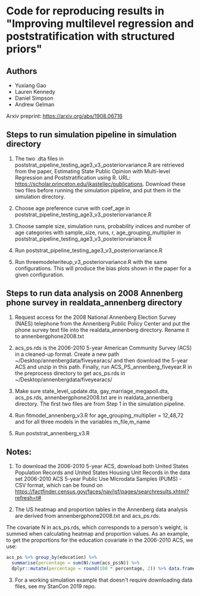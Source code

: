 # Code for reproducing results in "Improving multilevel regression and poststratification with structured priors"

## Authors
- Yuxiang Gao
- Lauren Kennedy
- Daniel Simpson
- Andrew Gelman

Arxiv preprint: https://arxiv.org/abs/1908.06716

## Steps to run simulation pipeline in simulation directory
1. The two .dta files in poststrat_pipeline_testing_age3_v3_posteriorvariance.R are retrieved from the paper, Estimating State Public Opinion with Multi-level Regression and Poststratification using R. URL: https://scholar.princeton.edu/jkastellec/publications. Download these two files before running the simulation pipeline, and put them in the simulation directory.

2. Choose age preference curve with coef_age in poststrat_pipeline_testing_age3_v3_posteriorvariance.R

3. Choose sample size, simulation runs, probability indices and number of age categories with sample_size, runs, r, age_grouping_multiplier in poststrat_pipeline_testing_age3_v3_posteriorvariance.R

4. Run poststrat_pipeline_testing_age3_v3_posteriorvariance.R

5. Run threemodelwriteup_v3_posteriorvariance.R with the same configurations. This will produce the bias plots shown in the paper for a given configuration.


## Steps to run data analysis on 2008 Annenberg phone survey in realdata_annenberg directory
1. Request access for the 2008 National Annenberg Election Survey (NAES) telephone from the Annenberg Public Policy Center and put the phone survey text file into the realdata_annenberg directory. Rename it to annenbergphone2008.txt

2. acs_ps.rds is the 2006-2010 5-year American Community Survey (ACS) in a cleaned-up format. Create a new path ~/Desktop/annenbergdata/fiveyearacs/ and then download the 5-year ACS and unzip in this path. Finally, run ACS_PS_annenberg_fiveyear.R in the preprocess directory to get acs_ps.rds in ~/Desktop/annenbergdata/fiveyearacs/

3. Make sure state_level_update.dta, gay_marriage_megapoll.dta, acs_ps.rds, annenbergphone2008.txt are in realdata_annenberg directory. The first two files are from Step 1 in the simulation pipeline.

4. Run fitmodel_annenberg_v3.R for age_grouping_multiplier = 12,48,72 and for all three models in the variables m_file,m_name

5. Run poststrat_annenberg_v3.R

## Notes: 

1. To download the 2006-2010 5-year ACS, download both United States Population Records and United States Housing Unit Records in the data set 2006-2010 ACS 5-year Public Use Microdata Samples (PUMS) - CSV format, which can be found on https://factfinder.census.gov/faces/nav/jsf/pages/searchresults.xhtml?refresh=t#

2. The US heatmap and proportion tables in the Annenberg data analysis are derived from annenbergphone2008.txt and acs_ps.rds. 

The covariate N in acs_ps.rds, which corresponds to a person's weight, is summed when calculating heatmap and proportion values. As an example, to get the proportions for the education covariate in the 2006-2010 ACS, we use:

```R
acs_ps %>% group_by(education) %>% 
  summarise(percentage = sum(N)/sum(acs_ps$N)) %>% 
  dplyr::mutate(percentage = round(100 * percentage, 2)) %>% data.frame()
```

3. For a working simulation example that doesn't require downloading data files, see my StanCon 2019 repo.

